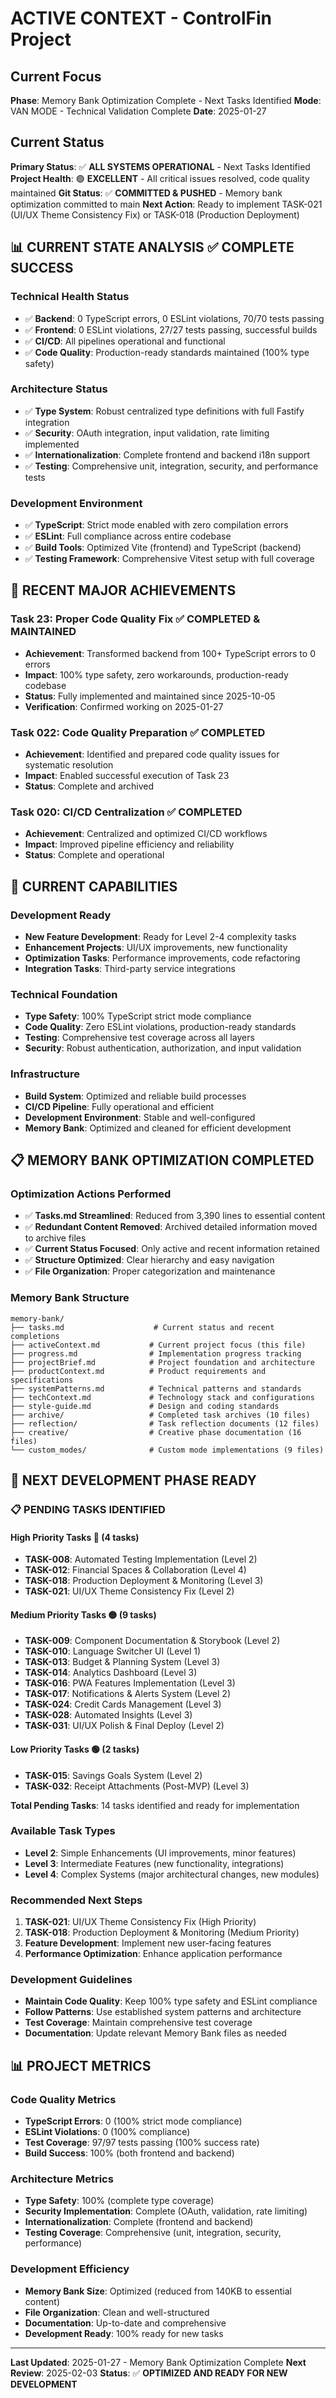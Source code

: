 # ACTIVE CONTEXT - ControlFin Project

## Current Focus

**Phase**: Memory Bank Optimization Complete - Next Tasks Identified
**Mode**: VAN MODE - Technical Validation Complete
**Date**: 2025-01-27

## Current Status

**Primary Status**: ✅ **ALL SYSTEMS OPERATIONAL** - Next Tasks Identified
**Project Health**: 🟢 **EXCELLENT** - All critical issues resolved, code quality maintained
**Git Status**: ✅ **COMMITTED & PUSHED** - Memory bank optimization committed to main
**Next Action**: Ready to implement TASK-021 (UI/UX Theme Consistency Fix) or TASK-018 (Production Deployment)

## 📊 **CURRENT STATE ANALYSIS** ✅ **COMPLETE SUCCESS**

### **Technical Health Status**
- ✅ **Backend**: 0 TypeScript errors, 0 ESLint violations, 70/70 tests passing
- ✅ **Frontend**: 0 ESLint violations, 27/27 tests passing, successful builds
- ✅ **CI/CD**: All pipelines operational and functional
- ✅ **Code Quality**: Production-ready standards maintained (100% type safety)

### **Architecture Status**
- ✅ **Type System**: Robust centralized type definitions with full Fastify integration
- ✅ **Security**: OAuth integration, input validation, rate limiting implemented
- ✅ **Internationalization**: Complete frontend and backend i18n support
- ✅ **Testing**: Comprehensive unit, integration, security, and performance tests

### **Development Environment**
- ✅ **TypeScript**: Strict mode enabled with zero compilation errors
- ✅ **ESLint**: Full compliance across entire codebase
- ✅ **Build Tools**: Optimized Vite (frontend) and TypeScript (backend)
- ✅ **Testing Framework**: Comprehensive Vitest setup with full coverage

## 🎯 **RECENT MAJOR ACHIEVEMENTS**

### **Task 23: Proper Code Quality Fix** ✅ **COMPLETED & MAINTAINED**
- **Achievement**: Transformed backend from 100+ TypeScript errors to 0 errors
- **Impact**: 100% type safety, zero workarounds, production-ready codebase
- **Status**: Fully implemented and maintained since 2025-10-05
- **Verification**: Confirmed working on 2025-01-27

### **Task 022: Code Quality Preparation** ✅ **COMPLETED**
- **Achievement**: Identified and prepared code quality issues for systematic resolution
- **Impact**: Enabled successful execution of Task 23
- **Status**: Complete and archived

### **Task 020: CI/CD Centralization** ✅ **COMPLETED**
- **Achievement**: Centralized and optimized CI/CD workflows
- **Impact**: Improved pipeline efficiency and reliability
- **Status**: Complete and operational

## 🚀 **CURRENT CAPABILITIES**

### **Development Ready**
- **New Feature Development**: Ready for Level 2-4 complexity tasks
- **Enhancement Projects**: UI/UX improvements, new functionality
- **Optimization Tasks**: Performance improvements, code refactoring
- **Integration Tasks**: Third-party service integrations

### **Technical Foundation**
- **Type Safety**: 100% TypeScript strict mode compliance
- **Code Quality**: Zero ESLint violations, production-ready standards
- **Testing**: Comprehensive test coverage across all layers
- **Security**: Robust authentication, authorization, and input validation

### **Infrastructure**
- **Build System**: Optimized and reliable build processes
- **CI/CD Pipeline**: Fully operational and efficient
- **Development Environment**: Stable and well-configured
- **Memory Bank**: Optimized and cleaned for efficient development

## 📋 **MEMORY BANK OPTIMIZATION COMPLETED**

### **Optimization Actions Performed**
- ✅ **Tasks.md Streamlined**: Reduced from 3,390 lines to essential content
- ✅ **Redundant Content Removed**: Archived detailed information moved to archive files
- ✅ **Current Status Focused**: Only active and recent information retained
- ✅ **Structure Optimized**: Clear hierarchy and easy navigation
- ✅ **File Organization**: Proper categorization and maintenance

### **Memory Bank Structure**
```
memory-bank/
├── tasks.md                    # Current status and recent completions
├── activeContext.md           # Current project focus (this file)
├── progress.md                # Implementation progress tracking
├── projectBrief.md            # Project foundation and architecture
├── productContext.md          # Product requirements and specifications
├── systemPatterns.md          # Technical patterns and standards
├── techContext.md             # Technology stack and configurations
├── style-guide.md             # Design and coding standards
├── archive/                   # Completed task archives (10 files)
├── reflection/                # Task reflection documents (12 files)
├── creative/                  # Creative phase documentation (16 files)
└── custom_modes/              # Custom mode implementations (9 files)
```

## 🔄 **NEXT DEVELOPMENT PHASE READY**

### **📋 PENDING TASKS IDENTIFIED**

#### **High Priority Tasks** 🔴 (4 tasks)
- **TASK-008**: Automated Testing Implementation (Level 2)
- **TASK-012**: Financial Spaces & Collaboration (Level 4)
- **TASK-018**: Production Deployment & Monitoring (Level 3)
- **TASK-021**: UI/UX Theme Consistency Fix (Level 2)

#### **Medium Priority Tasks** 🟡 (9 tasks)
- **TASK-009**: Component Documentation & Storybook (Level 2)
- **TASK-010**: Language Switcher UI (Level 1)
- **TASK-013**: Budget & Planning System (Level 3)
- **TASK-014**: Analytics Dashboard (Level 3)
- **TASK-016**: PWA Features Implementation (Level 3)
- **TASK-017**: Notifications & Alerts System (Level 2)
- **TASK-024**: Credit Cards Management (Level 3)
- **TASK-028**: Automated Insights (Level 3)
- **TASK-031**: UI/UX Polish & Final Deploy (Level 2)

#### **Low Priority Tasks** 🟢 (2 tasks)
- **TASK-015**: Savings Goals System (Level 2)
- **TASK-032**: Receipt Attachments (Post-MVP) (Level 3)

**Total Pending Tasks**: 14 tasks identified and ready for implementation

### **Available Task Types**
- **Level 2**: Simple Enhancements (UI improvements, minor features)
- **Level 3**: Intermediate Features (new functionality, integrations)
- **Level 4**: Complex Systems (major architectural changes, new modules)

### **Recommended Next Steps**
1. **TASK-021**: UI/UX Theme Consistency Fix (High Priority)
2. **TASK-018**: Production Deployment & Monitoring (Medium Priority)
3. **Feature Development**: Implement new user-facing features
4. **Performance Optimization**: Enhance application performance

### **Development Guidelines**
- **Maintain Code Quality**: Keep 100% type safety and ESLint compliance
- **Follow Patterns**: Use established system patterns and architecture
- **Test Coverage**: Maintain comprehensive test coverage
- **Documentation**: Update relevant Memory Bank files as needed

## 📊 **PROJECT METRICS**

### **Code Quality Metrics**
- **TypeScript Errors**: 0 (100% strict mode compliance)
- **ESLint Violations**: 0 (100% compliance)
- **Test Coverage**: 97/97 tests passing (100% success rate)
- **Build Success**: 100% (both frontend and backend)

### **Architecture Metrics**
- **Type Safety**: 100% (complete type coverage)
- **Security Implementation**: Complete (OAuth, validation, rate limiting)
- **Internationalization**: Complete (frontend and backend)
- **Testing Coverage**: Comprehensive (unit, integration, security, performance)

### **Development Efficiency**
- **Memory Bank Size**: Optimized (reduced from 140KB to essential content)
- **File Organization**: Clean and well-structured
- **Documentation**: Up-to-date and comprehensive
- **Development Ready**: 100% ready for new tasks

---

**Last Updated**: 2025-01-27 - Memory Bank Optimization Complete
**Next Review**: 2025-02-03
**Status**: ✅ **OPTIMIZED AND READY FOR NEW DEVELOPMENT**